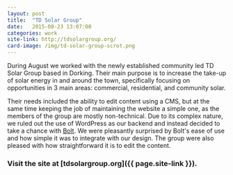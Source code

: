 ```yaml
---
layout: post
title:  "TD Solar Group"
date:   2015-08-23 13:07:00
categories: work
site-link: http://tdsolargroup.org/
card-image: /img/td-solar-group-scrot.png
---
```

During August we worked with the newly established community led TD Solar Group based in Dorking. Their main purpose is to increase the take-up of solar energy in and around the town, specifically focusing on opportunities in 3 main areas: commercial, residential, and community solar.

Their needs included the ability to edit content using a CMS, but at the same time keeping the job of maintaining the website a simple one, as the members of the group are mostly non-technical. Due to its complex nature, we ruled out the use of WordPress as our backend and instead decided to take a chance with [Bolt](http://bolt.cm/). We were pleasantly surprised by Bolt's ease of use and how simple it was to integrate with our design. The group were also pleased with how straightforward it is to edit the content.

### Visit the site at [tdsolargroup.org]({{ page.site-link }}).
